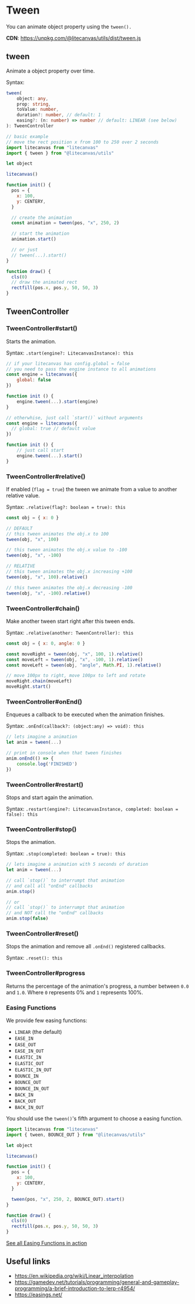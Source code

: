 # Tween

You can animate object property using the `tween().`

**CDN**: https://unpkg.com/@litecanvas/utils/dist/tween.js

## tween

Animate a object property over time.

Syntax:

```ts
tween(
    object: any,
    prop: string,
    toValue: number,
    duration?: number, // default: 1
    easing?: (n: number) => number // default: LINEAR (see below)
): TweenController
```

```js
// basic example
// move the rect position x from 100 to 250 over 2 seconds
import litecanvas from "litecanvas"
import { tween } from "@litecanvas/utils"

let object

litecanvas()

function init() {
  pos = {
    x: 100,
    y: CENTERY,
  }

  // create the animation
  const animation = tween(pos, "x", 250, 2)

  // start the animation
  animation.start()

  // or just
  // tween(...).start()
}

function draw() {
  cls(0)
  // draw the animated rect
  rectfill(pos.x, pos.y, 50, 50, 3)
}
```

## TweenController

### TweenController#start()

Starts the animation.

Syntax: `.start(engine?: LitecanvasInstance): this`

```js
// if your litecanvas has config.global = false
// you need to pass the engine instance to all animations
const engine = litecanvas({
    global: false
})

function init () {
    engine.tween(...).start(engine)
}
```

```js
// otherwhise, just call `start()` without arguments
const engine = litecanvas({
  // global: true // default value
})

function init () {
    // just call start
    engine.tween(...).start()
}
```

### TweenController#relative()

If enabled (`flag = true`) the tween we animate from a value to another relative value.

Syntax: `.relative(flag?: boolean = true): this`

```js
const obj = { x: 0 }

// DEFAULT
// this tween animates the obj.x to 100
tween(obj, "x", 100)

// this tween animates the obj.x value to -100
tween(obj, "x", -100)

// RELATIVE
// this tween animates the obj.x increasing +100
tween(obj, "x", 100).relative()

// this tween animates the obj.x decreasing -100
tween(obj, "x", -100).relative()
```

### TweenController#chain()

Make another tween start right after this tween ends.

Syntax: `.relative(another: TweenController): this`

```js
const obj = { x: 0, angle: 0 }

const moveRight = tween(obj, "x", 100, 1).relative()
const moveLeft = tween(obj, "x", -100, 1).relative()
const moveLeft = tween(obj, "angle", Math.PI, 1).relative()

// move 100px to right, move 100px to left and rotate
moveRight.chain(moveLeft)
moveRight.start()
```

### TweenController#onEnd()

Enqueues a callback to be executed when the animation finishes.

Syntax: `.onEnd(callback?: (object:any) => void): this`

```js
// lets imagine a animation
let anim = tween(...)

// print in console when that tween finishes
anim.onEnd(() => {
    console.log('FINISHED')
})
```

### TweenController#restart()

Stops and start again the animation.

Syntax: `.restart(engine?: LitecanvasInstance, completed: boolean = false): this`

### TweenController#stop()

Stops the animation.

Syntax: `.stop(completed: boolean = true): this`

```js
// lets imagine a animation with 5 seconds of duration
let anim = tween(...)

// call `stop()` to interrumpt that animation
// and call all "onEnd" callbacks
anim.stop()

// or
// call `stop()` to interrumpt that animation
// and NOT call the "onEnd" callbacks
anim.stop(false)
```

### TweenController#reset()

Stops the animation and remove all `.onEnd()` registered callbacks.

Syntax: `.reset(): this`

### TweenController#progress

Returns the percentage of the animation's progress, a number between `0.0` and `1.0`. Where `0` represents 0% and `1` represents 100%.

### Easing Functions

We provide few easing functions:

- `LINEAR` (the default)
- `EASE_IN`
- `EASE_OUT`
- `EASE_IN_OUT`
- `ELASTIC_IN`
- `ELASTIC_OUT`
- `ELASTIC_IN_OUT`
- `BOUNCE_IN`
- `BOUNCE_OUT`
- `BOUNCE_IN_OUT`
- `BACK_IN`
- `BACK_OUT`
- `BACK_IN_OUT`

You should use the `tween()`'s fifth argument to choose a easing function.

```js
import litecanvas from "litecanvas"
import { tween, BOUNCE_OUT } from "@litecanvas/utils"

let object

litecanvas()

function init() {
  pos = {
    x: 100,
    y: CENTERY,
  }

  tween(pos, "x", 250, 2, BOUNCE_OUT).start()
}

function draw() {
  cls(0)
  rectfill(pos.x, pos.y, 50, 50, 3)
}
```

[See all Easing Functions in action](https://litecanvas.js.org?c=eJylVEtvGjEQvvMrJpy8zXZD2vSCRCVKaYMaEakh6qGqKrM24Nax0a43sIry3zt%2BLSyQ9lCJRfP2fPONXRkhy2wp9ZxKknQ6uValAU5LoZYlDOCpA3AzmY6HX1OUxsO78c%2FJtBFv72d75ka9Gd7NJqMYGLQjZ7R8uL2fjmLZoBy6GsNw9CVGWrFt9upzC8SUPnDEcTv%2FxXOT%2FeZ1SQK6pBX3qVK5EVrtYh%2BprPhetOQxdlQVBVcGQ3vNxFCRwvCcqkdaEju2jWBm1Ye3vZ5tkVZGlzmVvA8LKkuOfeK4F%2FFUoYQhiRs3qwoaOrlEFX%2FaNRTYwFJKPLiIPqhKytQZt33oeakO0nMH%2F0pDC5v5yHNy2eslaOKKBcO3ycfZNbwGdKRwPZ58vp55LbGpTOfVA8LM5prVGV2vMXG0EpIRd0zjzgtODZ%2FxrZlqxkl3RtdgNOQrqpYczIrD2E0N4ojPuraNBIna4a%2FWDIsQZvwMxAKIR501aBMouKkK1Wkmkm0RiEOYbXfGJgGdZsO58v16rx9Rd9v1AkLKtl6MYw%2BO1lJ8b%2FH%2Bw3afuXMJTzonTs60GitGkNDB%2B0DaieYseZan%2FRJ1g6hG40vt13vt1%2F%2FZ%2Fj4LrKAbsmPg7G8U5LIkbp%2BkUNztOrlySC4uXB3HvF8%2FihtnNWzXJooiJ4G1NIJN8Z6k8C6Jfk9MABh9B8V9W5yF2YTUhZAy7g5WiHNN4c1REQrrQi8LXpYwpwV%2BpS2mwJYqMMuVwiz8%2Bavy6pjpWCGFq1M9Kvv86AXk4cnwTECcuOUYL4495BK%2F3ZN1QFmbJmMvIwtEtQLPzwN1Bw%2FVYHCwEpnkamlWSdjO43fNvh8v3cPTG40rpdck%2Bde2I5I%2FARL3JQ%3D%3D)

## Useful links

- https://en.wikipedia.org/wiki/Linear_interpolation
- https://gamedev.net/tutorials/programming/general-and-gameplay-programming/a-brief-introduction-to-lerp-r4954/
- https://easings.net/
